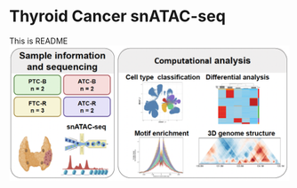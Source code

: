 # Thyroid Cancer snATAC-seq
This is README
![Summary](https://github.com/HoeBin/Thyroid-Cancer-snATACseq/blob/main/Fig/Summary.png)
